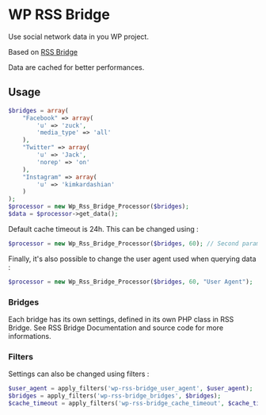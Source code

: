 # WP RSS Bridge

Use social network data in you WP project.

Based on [RSS Bridge](https://github.com/RSS-Bridge/rss-bridge/)

Data are cached for better performances.

## Usage

```php
$bridges = array(
    "Facebook" => array(
        'u' => 'zuck',
        'media_type' => 'all'
    ),
    "Twitter" => array(
        'u' => 'Jack',
        'norep' => 'on'
    ),
    "Instagram" => array(
        'u' => 'kimkardashian'
    )
);
$processor = new Wp_Rss_Bridge_Processor($bridges);
$data = $processor->get_data();
```

Default cache timeout is 24h. This can be changed using : 

```php
$processor = new Wp_Rss_Bridge_Processor($bridges, 60); // Second parameter is cache timeout in seconds.
```

Finally, it's also possible to change the user agent used when querying data : 

```php
$processor = new Wp_Rss_Bridge_Processor($bridges, 60, "User Agent");
```

### Bridges

Each bridge has its own settings, defined in its own PHP class in RSS Bridge. See RSS Bridge Documentation and source code for more informations.

### Filters

Settings can also be changed using filters : 

```php
$user_agent = apply_filters('wp-rss-bridge_user_agent', $user_agent);
$bridges = apply_filters('wp-rss-bridge_bridges', $bridges);
$cache_timeout = apply_filters('wp-rss-bridge_cache_timeout', $cache_timeout);
```